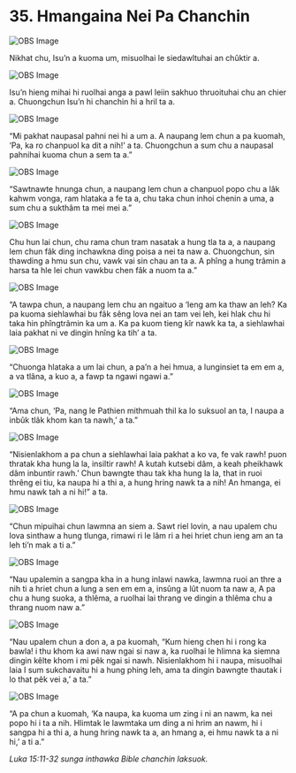 # 35. Hmangaina Nei Pa Chanchin

![OBS Image](https://cdn.door43.org/obs/jpg/360px/obs-en-35-01.jpg)

Nikhat chu, Isu’n a kuoma um, misuolhai le siedawltuhai an chûktir a.

![OBS Image](https://cdn.door43.org/obs/jpg/360px/obs-en-35-02.jpg)

Isu’n hieng mihai hi ruolhai anga a pawl leiin sakhuo thruoituhai chu an chier a. Chuongchun Isu’n hi chanchin hi a hril ta a.

![OBS Image](https://cdn.door43.org/obs/jpg/360px/obs-en-35-03.jpg)

“Mi pakhat naupasal pahni nei hi a um a. A naupang lem chun a pa kuomah, ‘Pa, ka ro chanpuol ka dit a nih!’ a ta. Chuongchun a sum chu a naupasal pahnihai kuoma chun a sem ta a.”

![OBS Image](https://cdn.door43.org/obs/jpg/360px/obs-en-35-04.jpg)

“Sawtnawte hnunga chun, a naupang lem chun a chanpuol popo chu a lâk kahwm vonga, ram hlataka a fe ta a, chu taka chun inhoi chenin a uma, a sum chu a sukthâm ta mei mei a.”

![OBS Image](https://cdn.door43.org/obs/jpg/360px/obs-en-35-05.jpg)

Chu hun lai chun, chu rama chun tram nasatak a hung tla ta a, a naupang lem chun fâk ding inchawkna ding poisa a nei ta naw a. Chuongchun, sin thawding a hmu sun chu, vawk vai sin chau an ta a. A phîng a hung trâmin a harsa ta hle lei chun vawkbu chen fâk a nuom ta a.”

![OBS Image](https://cdn.door43.org/obs/jpg/360px/obs-en-35-06.jpg)

“A tawpa chun, a naupang lem chu an ngaituo a ‘Ieng am ka thaw an leh? Ka pa kuoma siehlawhai bu fâk sêng lova nei an tam vei leh, kei hlak chu hi taka hin phîngtrâmin ka um a. Ka pa kuom tieng kîr nawk ka ta, a siehlawhai laia pakhat ni ve dingin hnîng ka tih’ a ta.

![OBS Image](https://cdn.door43.org/obs/jpg/360px/obs-en-35-07.jpg)

“Chuonga hlataka a um lai chun, a pa’n a hei hmua, a lunginsiet ta em em a, a va tlâna, a kuo a, a fawp ta ngawi ngawi a.”

![OBS Image](https://cdn.door43.org/obs/jpg/360px/obs-en-35-08.jpg)

“Ama chun, ‘Pa, nang le Pathien mithmuah thil ka lo suksuol an ta, I naupa a inbûk tlâk khom kan ta nawh,’ a ta.”

![OBS Image](https://cdn.door43.org/obs/jpg/360px/obs-en-35-09.jpg)

“Nisienlakhom a pa chun a siehlawhai laia pakhat a ko va, fe vak rawh! puon thratak kha hung la la, insiltir rawh! A kutah kutsebi dâm, a keah pheikhawk dâm inbuntir rawh.’ Chun bawngte thau tak kha hung la la, that in ruoi thrêng ei tiu, ka naupa hi a thi a, a hung hring nawk ta a nih! An hmanga, ei hmu nawk tah a ni hi!” a ta.

![OBS Image](https://cdn.door43.org/obs/jpg/360px/obs-en-35-10.jpg)

“Chun mipuihai chun lawmna an siem a. Sawt riel lovin, a nau upalem chu lova sinthaw a hung tlunga, rimawi ri le lâm ri a hei hriet chun ieng am an ta leh ti’n mak a ti a.”

![OBS Image](https://cdn.door43.org/obs/jpg/360px/obs-en-35-11.jpg)

“Nau upalemin a sangpa kha in a hung inlawi nawka, lawmna ruoi an thre a nih ti a hriet chun a lung a sen em em a, insûng a lût nuom ta naw a, A pa chu a hung suoka, a thlêma, a ruolhai lai thrang ve dingin a thlêma chu a thrang nuom naw a.”

![OBS Image](https://cdn.door43.org/obs/jpg/360px/obs-en-35-12.jpg)

“Nau upalem chun a don a, a pa kuomah, “Kum hieng chen hi i rong ka bawla! i thu khom ka awi naw ngai si naw a, ka ruolhai le hlimna ka siemna dingin kêlte khom i mi pêk ngai si nawh. Nisienlakhom hi i naupa, misuolhai laia I sum sukchavaitu hi a hung phing leh, ama ta dingin bawngte thautak i lo that pêk vei a,’ a ta.”

![OBS Image](https://cdn.door43.org/obs/jpg/360px/obs-en-35-13.jpg)

“A pa chun a kuomah, ‘Ka naupa, ka kuoma um zing i ni an nawm, ka nei popo hi i ta a nih. Hlimtak le lawmtaka um ding a ni hrim an nawm, hi i sangpa hi a thi a, a hung hring nawk ta a, an hmang a, ei hmu nawk ta a ni hi,’ a ti a.”

_Luka 15:11-32 sunga inthawka Bible chanchin laksuok._